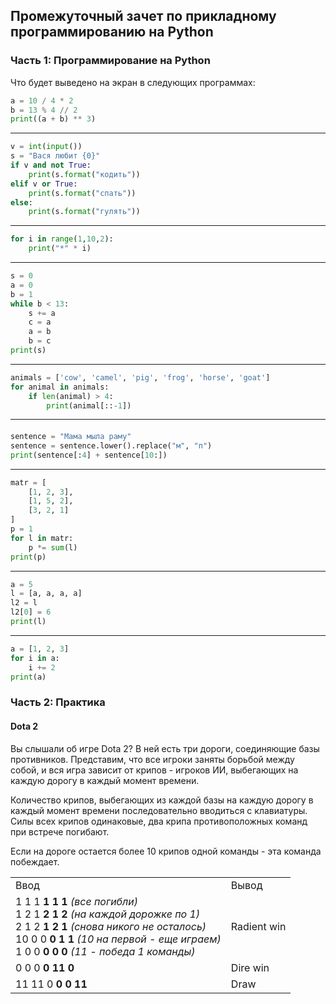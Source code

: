 ## Промежуточный зачет по прикладному программированию на Python

### Часть 1: Программирование на Python

Что будет выведено на экран в следующих программах:

```python
a = 10 / 4 * 2
b = 13 % 4 // 2
print((a + b) ** 3)
```
---
```python
v = int(input())
s = "Вася любит {0}"
if v and not True:
    print(s.format("кодить"))
elif v or True:
    print(s.format("спать"))
else:
    print(s.format("гулять"))
```
---
```python
for i in range(1,10,2):
    print("*" * i)
```
---
```python
s = 0
a = 0
b = 1
while b < 13:
    s += a
    c = a
    a = b
    b = c
print(s)
```
---
```python
animals = ['cow', 'camel', 'pig', 'frog', 'horse', 'goat']
for animal in animals:
    if len(animal) > 4:
        print(animal[::-1])
```
---

####

```python
sentence = "Мама мыла раму"
sentence = sentence.lower().replace("м", "п")
print(sentence[:4] + sentence[10:])
```
---
```python
matr = [
    [1, 2, 3],
    [1, 5, 2],
    [3, 2, 1]
]
p = 1
for l in matr:
    p *= sum(l)
print(p)
```
---
```python
a = 5
l = [a, a, a, a]
l2 = l
l2[0] = 6
print(l)
```
---
```python
a = [1, 2, 3]
for i in a:
    i += 2
print(a)
```
### Часть 2: Практика

#### Dota 2

Вы слышали об игре Dota 2? В ней есть три дороги, соединяющие базы противников. Представим, что все игроки заняты борьбой между собой, и вся игра зависит от крипов - игроков ИИ, выбегающих на каждую дорогу в каждый момент времени. 

Количество крипов, выбегающих из каждой базы на каждую дорогу в каждый момент времени последовательно вводиться с клавиатуры. Силы всех крипов одинаковые, два крипа противоположных команд при встрече погибают.

Если на дороге остается более 10 крипов одной команды - эта команда побеждает.

<table>
<tr><td>Ввод</td><td>Вывод</td></tr>
<tr><td>
1 1 1 <b>1 1 1</b> <i>(все погибли)</i><br>
1 2 1 <b>2 1 2</b> <i>(на каждой дорожке по 1)</i><br>
2 1 2 <b>1 2 1</b> <i>(снова никого не осталось)</i><br>
10 0 0 <b>0 1 1</b> <i>(10 на первой - еще играем)</i><br>
1 0 0 <b>0 0 0</b> <i>(11 - победа 1 команды)</i><br>
</td>
<td>Radient win</td>
</tr>
<tr><td>
0 0 0 <b>0 11 0</b>
</td><td>Dire win</td></tr>
 <tr><td>
11 11 0 <b>0 0 11</b>
</td><td>Draw</td></tr>
</table>

